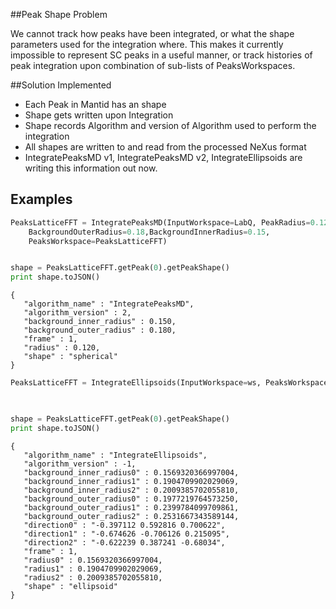 ##Peak Shape Problem

We cannot track how peaks have been integrated, or what the shape parameters used for the integration where. This makes it currently impossible
to represent SC peaks in a useful manner, or track histories of peak integration upon combination of sub-lists of PeaksWorkspaces.

##Solution Implemented

* Each Peak in Mantid has an shape
* Shape gets written upon Integration
* Shape records Algorithm and version of Algorithm used to perform the integration
* All shapes are written to and read from the processed NeXus format
* IntegratePeaksMD v1, IntegratePeaksMD v2, IntegrateEllipsoids are writing this information out now.

## Examples 

```python
PeaksLatticeFFT = IntegratePeaksMD(InputWorkspace=LabQ, PeakRadius=0.12,
    BackgroundOuterRadius=0.18,BackgroundInnerRadius=0.15,
    PeaksWorkspace=PeaksLatticeFFT)


shape = PeaksLatticeFFT.getPeak(0).getPeakShape()
print shape.toJSON()
```

```
{
   "algorithm_name" : "IntegratePeaksMD",
   "algorithm_version" : 2,
   "background_inner_radius" : 0.150,
   "background_outer_radius" : 0.180,
   "frame" : 1,
   "radius" : 0.120,
   "shape" : "spherical"
}
```

```python   
PeaksLatticeFFT = IntegrateEllipsoids(InputWorkspace=ws, PeaksWorkspace=PeaksLatticeFFT) 
    


shape = PeaksLatticeFFT.getPeak(0).getPeakShape()
print shape.toJSON()
```

```
{
   "algorithm_name" : "IntegrateEllipsoids",
   "algorithm_version" : -1,
   "background_inner_radius0" : 0.1569320366997004,
   "background_inner_radius1" : 0.1904709902029069,
   "background_inner_radius2" : 0.2009385702055810,
   "background_outer_radius0" : 0.1977219764573250,
   "background_outer_radius1" : 0.2399784099709861,
   "background_outer_radius2" : 0.2531667343589144,
   "direction0" : "-0.397112 0.592816 0.700622",
   "direction1" : "-0.674626 -0.706126 0.215095",
   "direction2" : "-0.622239 0.387241 -0.68034",
   "frame" : 1,
   "radius0" : 0.1569320366997004,
   "radius1" : 0.1904709902029069,
   "radius2" : 0.2009385702055810,
   "shape" : "ellipsoid"
}
```